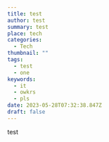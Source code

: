 ```yaml
---
title: test
author: test
summary: test
place: tech
categories:
  - Tech
thumbnail: ""
tags:
  - test
  - one
keywords:
  - it
  - owkrs
  - pls
date: 2023-05-28T07:32:38.847Z
draft: false
---
```

t﻿est